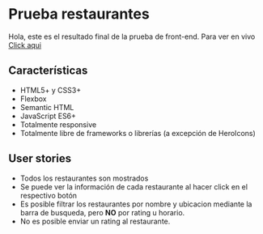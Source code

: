 # Prueba restaurantes

Hola, este es el resultado final de la prueba de front-end. Para ver en vivo [Click aqui](https://susogarcia.me/restaurantes/)

## Características

- HTML5+ y CSS3+
- Flexbox
- Semantic HTML
- JavaScript ES6+
- Totalmente responsive
- Totalmente libre de frameworks o librerías (a excepción de HeroIcons)

## User stories

- Todos los restaurantes son mostrados
- Se puede ver la información de cada restaurante al hacer click en el respectivo botón
- Es posible filtrar los restaurantes por nombre y ubicacion mediante la barra de busqueda, pero **NO** por rating u horario.
- No es posible enviar un rating al restaurante.
